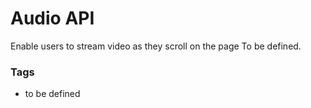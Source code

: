 # Audio API

Enable users to stream video as they scroll on the page
To be defined.

### Tags

  - to be defined